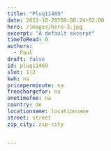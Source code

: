 ```yaml
---
title: "Pluq11469"
date: 2022-10-28T09:08:24+02:00
hero: /images/hero-3.jpg
excerpt: "A default excerpt"
timeToRead: 0
authors:
  - Paul
draft: false
id: pluq11469
slot: 1|2
kwh: na
priceperminute: na
freechargefor: na
onetimefee: na
country: de
locationname: locationname
street: street
zip_city: zip-city


---
```


